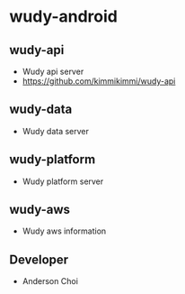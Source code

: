 # wudy-android

## wudy-api
* Wudy api server
* https://github.com/kimmikimmi/wudy-api

## wudy-data
* Wudy data server

## wudy-platform
* Wudy platform server

## wudy-aws
* Wudy aws information

## Developer
* Anderson Choi

